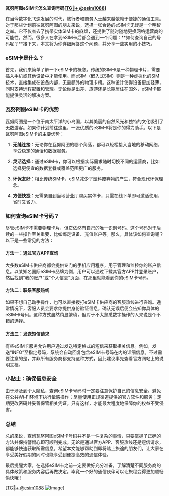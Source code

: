 **瓦努阿图eSIM卡怎么查询号码[[TG💪+ @esim1088](https://t.me/s/esim1088)]**

在当今数字化飞速发展的时代，旅行者和商务人士越来越依赖于便捷的通信工具。对于那些计划前往瓦努阿图的朋友来说，选择一张合适的eSIM卡无疑是一个明智之举。它不仅省去了携带实体SIM卡的麻烦，还提供了随时随地更换网络运营商的可能性。然而，很多人在拿到eSIM卡后都会遇到一个问题：**如何查询自己的号码呢？**接下来，本文将为你详细解答这个问题，并分享一些实用的小技巧。

### eSIM卡是什么？

首先，我们来简单了解一下eSIM卡的概念。传统的SIM卡是一种物理卡片，需要插入手机或其他设备中才能使用。而eSIM（嵌入式SIM）则是一种虚拟化的SIM技术，直接集成在设备内部，无需额外的物理卡槽。这种设计使得设备更加轻薄，同时支持远程配置和管理。无论你是出差、旅游还是长期居住在国外，eSIM卡都能提供灵活的解决方案。

### 瓦努阿图eSIM卡的优势

瓦努阿图是一个位于南太平洋的小岛国，以其美丽的自然风光和独特的文化吸引了无数游客。如果你计划前往这里，一张优质的eSIM卡将是你的得力助手。以下是瓦努阿图eSIM卡的主要优势：

1. **无缝连接**：无论你在瓦努阿图的哪个角落，都可以轻松接入当地的移动网络，享受稳定的通话和数据服务。
   
2. **灵活选择**：通过eSIM卡，你可以根据实际需求随时切换不同的运营商，比如选择更便宜的数据套餐或覆盖范围更广的服务。

3. **环保友好**：相比传统SIM卡，eSIM减少了塑料废弃物的产生，符合现代环保理念。

4. **方便快捷**：无需亲自到当地营业厅购买实体卡，只需在线下单即可激活使用，省时又省力。

### 如何查询eSIM卡号码？

尽管eSIM卡不需要物理卡片，但它依然有自己的唯一识别号码。这个号码对于后续的一些操作至关重要，比如绑定设备、充值账户等。那么，具体该如何查询呢？以下是一些常见的方法：

#### 方法一：通过官方APP查询

大多数eSIM卡供应商都会提供专门的手机应用程序，用于管理和监控你的账户信息。以某知名国际eSIM卡品牌为例，用户可以通过下载其官方APP并登录账户，然后找到“我的账户”或“个人信息”页面，在那里就能看到你的eSIM卡号码。

#### 方法二：联系客服热线

如果不想自己动手操作，也可以直接拨打eSIM卡供应商的客服热线进行咨询。通常情况下，客服人员会要求你提供身份验证信息，确认无误后便会告知你具体的eSIM卡号码。这种方式虽然稍显繁琐，但对于不太熟悉数字操作的人来说是个不错的选择。

#### 方法三：发送短信请求

有些eSIM卡服务允许用户通过发送特定格式的短信来获取相关信息。例如，发送“INFO”至指定号码，系统会自动回复包含eSIM卡号码在内的详细信息。不过需要注意的是，并非所有服务商都支持这种方式，因此建议事先查看官方网站上的说明文档。

### 小贴士：确保信息安全

由于涉及到个人隐私，查询eSIM卡号码时一定要注意保护自己的信息安全。避免在公共Wi-Fi环境下执行敏感操作；尽量使用正规渠道提供的官方软件和服务；定期更改密码并妥善保管相关凭证。只有这样，才能最大程度地保障你的权益不受侵害。

### 总结

总的来说，查询瓦努阿图eSIM卡号码并不是一件复杂的事情，只要掌握了正确的方法并保持警惕心即可顺利完成。无论是通过官方APP、客服热线还是短信请求，都能够快速获取所需信息。希望本文能够帮助到即将踏上旅途的朋友们，让大家在享受美好假期的同时也能享受到便捷高效的通信体验。

最后提醒大家，在选择eSIM卡之前一定要做好充分准备，了解清楚不同服务商的具体政策和服务内容后再做决定。毕竟一个好的通信伙伴可以让旅程变得更加顺畅愉快哦！

[[TG💪+ @esim1088](https://t.me/s/esim1088) ![Image](https://i.postimg.cc/4NQfJmqS/Snipaste-2025-05-13-00-14-12.png)]